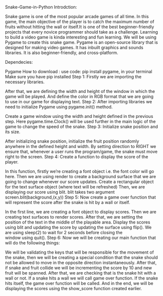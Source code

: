 Snake-Game-in-Python
Introdction:

Snake game is one of the most popular arcade games of all time. In this game, the main objective of the player is to catch the maximum number of fruits without hitting the wall or itself.It is one of the best beginner-friendly projects that every novice programmer should take as a challenge. Learning to build a video game is kinda interesting and fun learning. We will be using Pygame to create this snake game. Pygame is an open-source library that is designed for making video games. It has inbuilt graphics and sounds libraries. It is also beginner-friendly, and cross-platform.

Dependecies:

Pygame
How to download : use code:  pip install pygame, in your terminal
Make sure you have pip installed
Step 1: Firstly we are importing the necessary libraries.

After that, we are defining the width and height of the window in which the game will be played.
And define the color in RGB format that we are going to use in our game for displaying text.
Step 2: After importing libraries we need to initialize Pygame using pygame.init() method.

Create a game window using the width and height defined in the previous step.
Here pygame.time.Clock() will be used further in the main logic of the game to change the speed of the snake.
Step 3: Initialize snake position and its size.

After initializing snake position, initialize the fruit position randomly anywhere in the defined height and width.
By setting direction to RIGHT we ensure that, whenever a user runs the program/game, the snake must move right to the screen.
Step 4: Create a function to display the score of the player.

In this function, firstly we’re creating a font object i.e. the font color will go here.
Then we are using render to create a background surface that we are going to change whenever our score updates.
Create a rectangular object for the text surface object (where text will be refreshed)
Then, we are displaying our score using blit. blit takes two argument screen.blit(background,(x,y))
Step 5: Now create a game over function that will represent the score after the snake is hit by a wall or itself.

In the first line, we are creating a font object to display scores.
Then we are creating text surfaces to render scores.
After that, we are setting the position of the text in the middle of the playable area.
Display the scores using blit and updating the score by updating the surface using flip().
We are using sleep(2) to wait for 2 seconds before closing the window using quit().
Step 6: Now we will be creating our main function that will do the following things:

We will be validating the keys that will be responsible for the movement of the snake, then we will be creating a special condition that the snake should not be allowed to move in the opposite direction instantaneously.
After that, if snake and fruit collide we will be incrementing the score by 10 and new fruit will be spanned.
After that, we are checking that is the snake hit with a wall or not. If a snake hits a wall we will call game over function.
If the snake hits itself, the game over function will be called.
And in the end, we will be displaying the scores using the show_score function created earlier.
